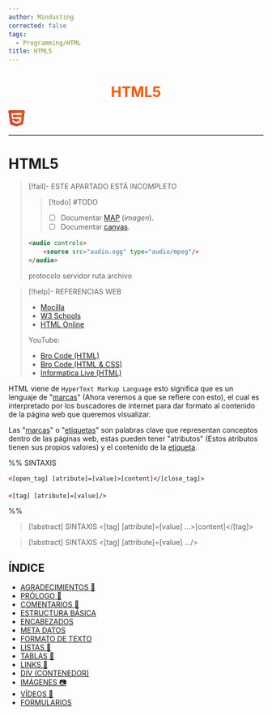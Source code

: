 ```yaml
---
author: Mindusting
corrected: false
tags:
  - Programming/HTML
title: HTML5
---
```


<h1 align="center" style="color:#f50;">HTML5</h1>

![#logo](../../img/html_logo.png)

---

# HTML5

> [!fail]- ESTE APARTADO ESTÁ INCOMPLETO
> > [!todo] #TODO
> > - [ ] Documentar [MAP](https://www.w3schools.com/html/html_images_imagemap.asp) (*imagen*).
> > - [ ] Documentar [canvas](https://www.w3schools.com/html/html5_canvas.asp).
>
> ```html
> <audio controls>
>     <source src="audio.ogg" type="audio/mpeg"/>
> </audio>
> ```
> 
> protocolo servidor ruta archivo

> [!help]- REFERENCIAS WEB
> - [Mocilla](https://developer.mozilla.org/en-US/docs/Web/HTML)
> - [W3 Schools](https://www.w3schools.com/html/default.asp)
> - [HTML Online](https://html-online.com)
>
> YouTube:
> - [Bro Code (HTML)](https://www.youtube.com/playlist?list=PLZPZq0r_RZOPoNttk9beDhO_Bu5DA-xwP)
> - [Bro Code (HTML & CSS)](https://www.youtube.com/playlist?list=PLZPZq0r_RZOOxqHgOzPyCzIl4AJjXbCYt)
> - [Informatica Live (HTML)](https://youtu.be/6XpjF_Zie2Y)

HTML viene de `HyperText Markup Language` esto significa que es un lenguaje de "[marcas](https://www.w3schools.com/tags/)" (Ahora veremos a que se refiere con esto), el cual es interpretado por los buscadores de internet para dar formato al contenido de la página web que queremos visualizar.

Las "[marcas](https://www.w3schools.com/tags/)" o "[etiquetas](https://www.w3schools.com/tags/)" son palabras clave que representan conceptos dentro de las páginas web, estas pueden tener "atributos" (Estos atributos tienen sus propios valores) y el contenido de la [etiqueta](https://www.w3schools.com/tags/).

%%
SINTAXIS

```html
<[open_tag] [atribute]=[value]>[content]</[close_tag]>

<[tag] [atribute]=[value]/>
```
%%

> [!abstract] SINTAXIS
> \<<span class="italic key-word-color">[tag]</span> <span class="italic variable-color">[attribute]</span>=<span class="italic string-color">[value]</span> ...\><span class="italic grey">[content]</span>\</<span class="italic key-word-color">[tag]</span>\>

> [!abstract] SINTAXIS
> \<<span class="italic key-word-color">[tag]</span> <span class="italic variable-color">[attribute]</span>=<span class="italic string-color">[value]</span> .../\>

## ÍNDICE

- [AGRADECIMIENTOS 🎉](html_thanks_to.md)
- [PRÓLOGO 🧭](html_prologo.md)
- [COMENTARIOS 💬](html_comments.md)
- [ESTRUCTURA BÁSICA](html_basic_structure.md)
- [ENCABEZADOS](html_headers.md)
- [META DATOS](html_meta.md)
- [FORMATO DE TEXTO](html_text_format.md)
- [LISTAS 📃](html_list.md)
- [TABLAS 🍫](html_table.md)
- [LINKS 🔗](html_hyperlink.md)
- [DIV (CONTENEDOR)](html_div.md)
- [IMÁGENES 📷](html_img.md)
- [VÍDEOS 📼](html_videos.md)
- [FORMULARIOS](html_form.md)

